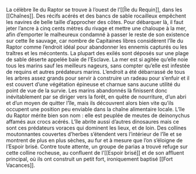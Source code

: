 La célèbre île du Raptor se trouve à l’ouest de l’[[Île du Requin]], dans les [[Chaînes]].
Des récifs acérés et des bancs de sable rocailleux empêchent les navires de belle taille d’approcher des côtes. Pour débarquer là, il faut jeter l’ancre à cinq cents mètres du rivage et mettre une chaloupe à la mer, afin d’emporter le malheureux condamné à passer le reste de son existence sur cette île sauvage, car nombre de Capitaines libres considèrent l’île du Raptor comme l’endroit idéal pour abandonner les ennemis capturés ou les traîtres et les mécontents. La plupart des exilés sont déposés sur une plage de sable déserte appelée baie de l’Esclave. La mer est si agitée qu’elle noie tous les marins sauf les meilleurs nageurs, sans compter qu’elle est infestée de requins et autres prédateurs marins. L’endroit a été débarrassé de tous les arbres assez grands pour servir à construire un radeau pour s’enfuir et il est couvert d’une végétation épineuse et charnue sans aucune utilité du point de vue de la survie. Les marins abandonnés là finissent donc inévitablement par se diriger vers la forêt, en quête de nourriture, d’un abri et d’un moyen de quitter l’île, mais ils découvrent alors bien vite qu’ils occupent une position peu enviable dans la chaîne alimentaire locale.
L’île du Raptor mérite bien son nom : elle est peuplée de meutes de deinonychus affamés aux crocs acérés. L’île abrite aussi d’autres dinosaures mais ce sont ces prédateurs voraces qui dominent les lieux, et de loin. Des collines moutonnantes couvertes d’herbes s’étendent vers l’intérieur de l’île et se montrent de plus en plus sèches, au fur et à mesure que l’on s’éloigne de l’Espoir brisé.
Contre toute attente, un groupe de parias a trouvé refuge sur cette colline rocheuse, au confluent de l’[[Espoir brisé]] et de son affluent principal, où ils ont construit un petit fort, ironiquement baptisé [[Fort Vacances]].